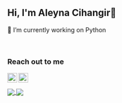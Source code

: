 ## Hi, I'm Aleyna Cihangir👋

🔭 I’m currently working on Python 

<br />

### Reach out to me 

[<img width="22" src="https://unpkg.com/simple-icons@v6/icons/gmail.svg" align="left" />][gmail] 
[<img width="22" src="https://unpkg.com/simple-icons@v6/icons/linkedin.svg" align="left" />][linkedin]

[linkedin]: https://www.linkedin.com/in/aleynacihangir
[gmail]: aleynaacihangir@gmail.com

<br />
<br />
<a href="https://github.com/aleyna-cihangir/github-readme-stats">
  <img align="center" src="https://github-readme-stats.vercel.app/api/top-langs/?username=aleyna-cihangir" />
</a>
<a href="https://github.com/aleyna-cihangir/convoychat">
  <img align="center" src="https://github-readme-stats.vercel.app/api?username=aleyna-cihangir&show_icons=true&border_color=white" />
</a>




